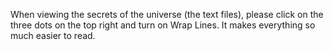 When viewing the secrets of the universe (the text files), please click on the three dots on the top right and turn on Wrap Lines. It makes everything so much easier to read.
